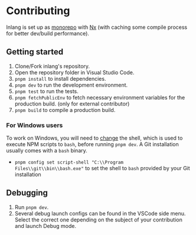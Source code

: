# Contributing

Inlang is set up as [monorepo](https://monorepo.tools/) with [Nx](https://nx.dev/) (with caching some compile process for better dev/build performance).

## Getting started

1. Clone/Fork inlang's repository.
2. Open the repository folder in Visual Studio Code.
3. `pnpm install` to install dependencies.
4. `pnpm dev` to run the development environment.
5. `pnpm test` to run the tests.
6. `pnpm fetchPublicEnv` to fetch necessary environment variables for the production build. (only for external contributor)
7. `pnpm build` to compile a production build.

### For Windows users

To work on Windows, you will need to [change](https://pnpm.io/cli/run#script-shell) the shell, which is used to execute NPM scripts to `bash`, before running `pnpm dev`. A Git installation usually comes with a `bash` binary.

- `pnpm config set script-shell "C:\\Program Files\\git\\bin\\bash.exe"` to set the shell to `bash` provided by your Git installation

## Debugging

1. Run `pnpm dev`.
2. Several debug launch configs can be found in the VSCode side menu. Select the correct one depending on the subject of your contribution and launch Debug mode.
